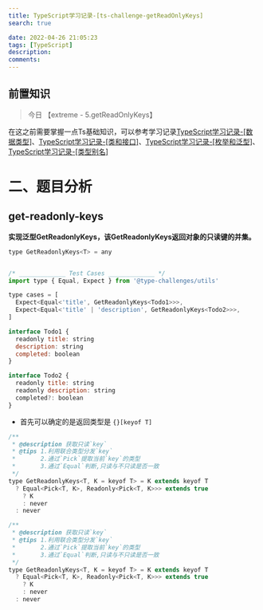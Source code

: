 ```yaml
---
title: TypeScript学习记录-[ts-challenge-getReadOnlyKeys]
search: true

date: 2022-04-26 21:05:23
tags: [TypeScript]
description:
comments:
---
```




## 前置知识

> 今日 【extreme - 5.getReadOnlyKeys】

在这之前需要掌握一点Ts基础知识，可以参考学习记录[TypeScript学习记录-[数据类型]](./../typescript1.md)、[TypeScript学习记录-[类和接口]](./../typescript1.md)、[TypeScript学习记录-[枚举和泛型]](./../typescript1.md)、[TypeScript学习记录-[类型别名]](./../typescript1.md)

# 二、题目分析

## get-readonly-keys

**实现泛型GetReadonlyKeys<T>，该GetReadonlyKeys<T>返回对象的只读键的并集。**

```js
type GetReadonlyKeys<T> = any


/* _____________ Test Cases _____________ */
import type { Equal, Expect } from '@type-challenges/utils'

type cases = [
  Expect<Equal<'title', GetReadonlyKeys<Todo1>>>,
  Expect<Equal<'title' | 'description', GetReadonlyKeys<Todo2>>>,
]

interface Todo1 {
  readonly title: string
  description: string
  completed: boolean
}

interface Todo2 {
  readonly title: string
  readonly description: string
  completed?: boolean
}
```

- 首先可以确定的是返回类型是 `{}[keyof T]`


```js
/**
 * @description 获取只读`key`
 * @tips 1.利用联合类型分发`key`
 *       2.通过`Pick`提取当前`key`的类型
 *       3.通过`Equal`判断,只读与不只读是否一致
 */
type GetReadonlyKeys<T, K = keyof T> = K extends keyof T
  ? Equal<Pick<T, K>, Readonly<Pick<T, K>>> extends true
    ? K
    : never
  : never
```



```js
/**
 * @description 获取只读`key`
 * @tips 1.利用联合类型分发`key`
 *       2.通过`Pick`提取当前`key`的类型
 *       3.通过`Equal`判断,只读与不只读是否一致
 */
type GetReadonlyKeys<T, K = keyof T> = K extends keyof T
  ? Equal<Pick<T, K>, Readonly<Pick<T, K>>> extends true
    ? K
    : never
  : never
```


